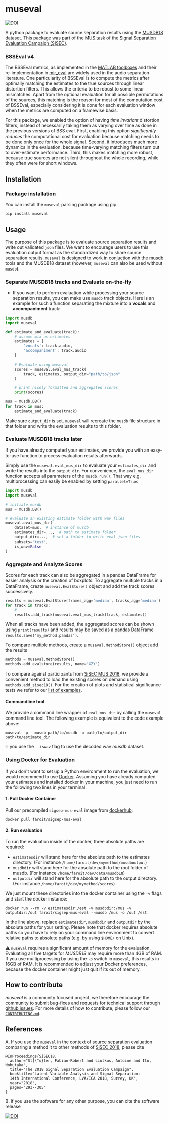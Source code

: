 # museval

[![DOI](https://zenodo.org/badge/DOI/10.5281/zenodo.3376621.svg)](https://doi.org/10.5281/zenodo.3376621)

A python package to evaluate source separation results using the [MUSDB18](https://sigsep.github.io/musdb) dataset. This package was part of the [MUS task](https://sisec.inria.fr/home/2018-professionally-produced-music-recordings/) of the [Signal Separation Evaluation Campaign (SISEC)](https://sisec.inria.fr/).

### BSSEval v4

The BSSEval metrics, as implemented in the [MATLAB toolboxes](http://bass-db.gforge.inria.fr/bss_eval/) and their re-implementation in [mir_eval](http://craffel.github.io/mir_eval/#module-mir_eval.separation) are widely used in the audio separation literature. One particularity of BSSEval is to compute the metrics after optimally matching the estimates to the true sources through linear distortion filters. This allows the criteria to be robust to some linear mismatches. Apart from the optional evaluation for all possible permutations of the sources, this matching is the reason for most of the computation cost of BSSEval, especially considering it is done for each evaluation window when the metrics are computed on a framewise basis.

For this package, we enabled the option of having _time invariant_ distortion filters, instead of necessarily taking them as varying over time as done in the previous versions of BSS eval. First, enabling this option _significantly reduces_ the computational cost for evaluation because matching needs to be done only once for the whole signal. Second, it introduces much more dynamics in the evaluation, because time-varying matching filters turn out to over-estimate performance. Third, this makes matching more robust, because true sources are not silent throughout the whole recording, while they often were for short windows.

## Installation

### Package installation

You can install the `museval` parsing package using pip:

```bash
pip install museval
```

## Usage

The purpose of this package is to evaluate source separation results and write out validated `json` files. We want to encourage users to use this evaluation output format as the standardized way to share source separation results. `museval` is designed to work in conjuction with the [musdb](https://github.com/sigsep/sigsep-mus-db) tools and the MUSDB18 dataset (however, `museval` can also be used without `musdb`).

### Separate MUSDB18 tracks and Evaluate on-the-fly

- If you want to perform evaluation while processing your source separation results, you can make use `musdb` track objects.
Here is an example for such a function separating the mixture into a __vocals__ and __accompaniment__ track:

```python
import musdb
import museval

def estimate_and_evaluate(track):
    # assume mix as estimates
    estimates = {
        'vocals': track.audio,
        'accompaniment': track.audio
    }

    # Evaluate using museval
    scores = museval.eval_mus_track(
        track, estimates, output_dir="path/to/json"
    )

    # print nicely formatted and aggregated scores
    print(scores)

mus = musdb.DB()
for track in mus:
    estimate_and_evaluate(track)

```

Make sure `output_dir` is set. `museval` will recreate the `musdb` file structure in that folder and write the evaluation results to this folder.

### Evaluate MUSDB18 tracks later

If you have already computed your estimates, we provide you with an easy-to-use function to process evaluation results afterwards.

Simply use the `museval.eval_mus_dir` to evaluate your `estimates_dir` and write the results into the `output_dir`. For convenience, the `eval_mus_dir` function accepts all parameters of the `musdb.run()`. That way e.g. multiprocessing can easily be enabled by setting `parallel=True`:

```python
import musdb
import museval

# initiate musdb
mus = musdb.DB()

# evaluate an existing estimate folder with wav files
museval.eval_mus_dir(
    dataset=mus,  # instance of musdb
    estimates_dir=...,  # path to estimate folder
    output_dir=...,  # set a folder to write eval json files
    subsets="test",
    is_wav=False
)
```

### Aggregate and Analyze Scores

Scores for each track can also be aggregated in a pandas DataFrame for easier analysis or the creation of boxplots.
To aggregate multiple tracks in a DataFrame, create `museval.EvalStore()` object and add the track scores successively.

```python
results = museval.EvalStore(frames_agg='median', tracks_agg='median')
for track in tracks:
    # ...
    results.add_track(museval.eval_mus_track(track, estimates))
```

When all tracks have been added, the aggregated scores can be shown using `print(results)` and results may be saved as a pandas DataFrame `results.save('my_method.pandas')`.

To compare multiple methods, create a `museval.MethodStore()` object add the results

```python
methods = museval.MethodStore()
methods.add_evalstore(results, name="XZY")
```

To compare against participants from [SiSEC MUS 2018](https://github.com/sigsep/sigsep-mus-2018), we provide a convenient method to load the existing scores on demand using `methods.add_sisec18()`. For the creation of plots and statistical significance tests we refer to our [list of examples](/examples).

#### Commandline tool

We provide a command line wrapper of `eval_mus_dir` by calling the `museval` command line tool. The following example is equivalent to the code example above:

```
museval -p --musdb path/to/musdb -o path/to/output_dir path/to/estimate_dir
```

:bulb: you use the `--iswav` flag to use the decoded wav _musdb_ dataset.

### Using Docker for Evaluation

If you don't want to set up a Python environment to run the evaluation, we would recommend to use [Docker](http://docker.com). Assuming you have already computed your estimates and installed docker in your machine, you just need to run the following two lines in your terminal:

#### 1. Pull Docker Container

Pull our precompiled `sigsep-mus-eval` image from [dockerhub](https://hub.docker.com/r/faroit/sigsep-mus-eval/):

```
docker pull faroit/sigsep-mus-eval
```

#### 2. Run evaluation

To run the evaluation inside of the docker, three absolute paths are required:

* `estimatesdir` will stand here for the absolute path to the estimates directory. (For instance `/home/faroit/dev/mymethod/musdboutput`)
* `musdbdir` will stand here for the absolute path to the root folder of musdb. (For instance `/home/faroit/dev/data/musdb18`)
* `outputdir` will stand here for the absolute path to the output directory. (For instance `/home/faroit/dev/mymethod/scores`)

We just mount these directories into the docker container using the `-v` flags and start the docker instance:

```
docker run --rm -v estimatesdir:/est -v musdbdir:/mus -v outputdir:/out faroit/sigsep-mus-eval --musdb /mus -o /out /est
```

In the line above, replace `estimatesdir`, `musdbdir` and `outputdir` by the absolute paths for your setting.  Please note that docker requires absolute paths so you have to rely on your command line environment to convert relative paths to absolute paths (e.g. by using `$HOME/` on Unix).

:warning: `museval` requires a significant amount of memory for the evaluation. Evaluating all five targets for _MUSDB18_ may require more than 4GB of RAM. If you use multiprocessing by using the `-p` switch in `museval`, this results in 16GB of RAM. It is recommended to adjust your Docker preferences, because the docker container might just quit if its out of memory.

## How to contribute

_museval_ is a community focused project, we therefore encourage the community to submit bug-fixes and requests for technical support through [github issues](https://github.com/sigsep/sigsep-mus-eval/issues/new). For more details of how to contribute, please follow our [`CONTRIBUTING.md`](CONTRIBUTING.md). 

## References

A. If you use the `museval` in the context of source separation evaluation comparing a method it to other methods of [SiSEC 2018](http://sisec18.unmix.app/), please cite

```
@InProceedings{SiSEC18,
  author="St{\"o}ter, Fabian-Robert and Liutkus, Antoine and Ito, Nobutaka",
  title="The 2018 Signal Separation Evaluation Campaign",
  booktitle="Latent Variable Analysis and Signal Separation:
  14th International Conference, LVA/ICA 2018, Surrey, UK",
  year="2018",
  pages="293--305"
}
```

B. if you use the software for any other purpose, you can cite the software release

[![DOI](https://zenodo.org/badge/DOI/10.5281/zenodo.3376621.svg)](https://doi.org/10.5281/zenodo.3376621)
